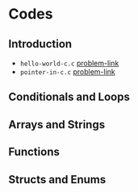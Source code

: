 # Codes
## Introduction
- `hello-world-c.c` [problem-link](https://www.hackerrank.com/challenges/hello-world-c/problem)
- `pointer-in-c.c` [problem-link](https://www.hackerrank.com/challenges/pointer-in-c/problem)
## Conditionals and Loops
## Arrays and Strings
## Functions
## Structs and Enums